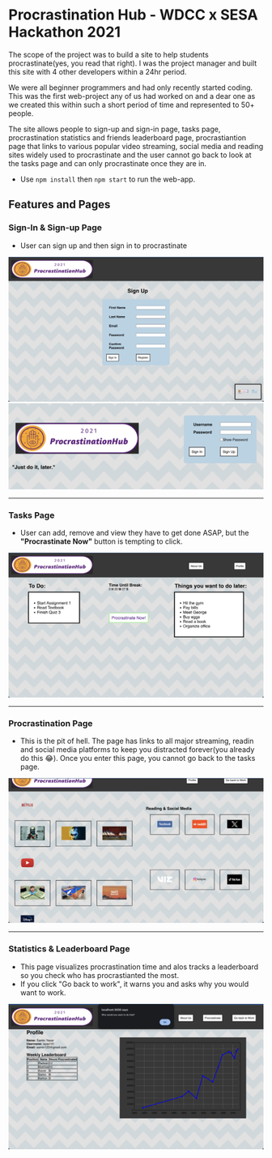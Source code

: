 # Procrastination Hub - WDCC x SESA Hackathon 2021 

The scope of the project was to build a site to help students procrastinate(yes, you read that right). I was the project manager and built this site with 4 other developers within a 24hr period. 

We were all beginner programmers and had only recently started coding. This was the first web-project any of us had worked on and a dear one as we created this within such a short period of time and represented to 50+ people.

The site allows people to sign-up and sign-in page, tasks page, procrastination statistics and friends leaderboard page, procrastiantion page that links to various popular video streaming, social media and reading sites widely used to procrastinate and the user cannot go back to look at the tasks page and can only procrastinate once they are in.

- Use `npm install` then `npm start` to run the web-app.

## Features and Pages

### Sign-In & Sign-up Page
- User can sign up and then sign in to procrastinate

![SignUp](./src/readmeImages/SignUp.png)  ![SignIn](./src/readmeImages/SignInC.png)

---

### Tasks Page
- User can add, remove and view they have to get done ASAP, but the **"Procrastinate Now"** button is tempting to click.

![Task](./src/readmeImages/TasksPage.png)

---

### Procrastination Page
- This is the pit of hell. The page has links to all major streaming, readin and social media platforms to keep you distracted forever(you already do this 😂). Once you enter this page, you cannot go back to the tasks page.

![Procrastination](./src/readmeImages/ProcrastinatePage.png)

---

### Statistics & Leaderboard Page
- This page visualizes procrastination time and alos tracks a leaderboard so you check who has procrastianted the most.
- If you click "Go back to work", it warns you and asks why you would want to work.

![Stats and Leaderboard](./src/readmeImages/Stats&Prompt.png)
